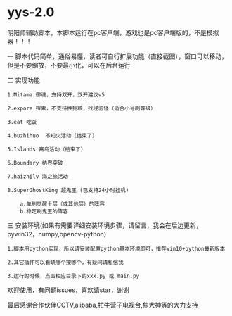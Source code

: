 # yys-2.0
阴阳师辅助脚本，本脚本运行在pc客户端，游戏也是pc客户端版的，不是模拟器！！！

一 脚本代码简单，通俗易懂，读者可自行扩展功能（直接截图），窗口可以移动，但是不要缩放，不要最小化，可以在后台运行

二 实现功能
    
    1.Mitama 御魂，支持双开，双开建议v5
    
    2.expore 探索，不支持换狗粮，找经验怪（适合小号刷等级）
    
    3.eat 吃饭 
    
    4.buzhihuo  不知火活动（结束了）
    
    5.Islands 离岛活动（结束了）
    
    6.Boundary 结界突破 
    
    7.haizhilv 海之旅活动
    
    8.SuperGhostKing 超鬼王 (已支持24小时挂机)
        
        a.单刷觉醒十层（或其他层）的阵容
        b.稳定刷鬼王的阵容

三 安装环境(如果有需要详细安装环境步骤，请留言，我会在后边更新，pywin32，numpy,opencv-python)
    
    1.脚本用python实现，所以请安装配置python基本环境即可，推荐win10+python最新版本
    
    2.其它插件可以看缺哪个按哪个，有疑问请私信我
    
    3.运行的时候，点击相应目录下的xxx.py 或 main.py
    
    
欢迎使用，有问题issues，喜欢请star，谢谢

最后感谢合作伙伴CCTV,alibaba,牤牛营子电视台,焦大神等的大力支持
        
     
